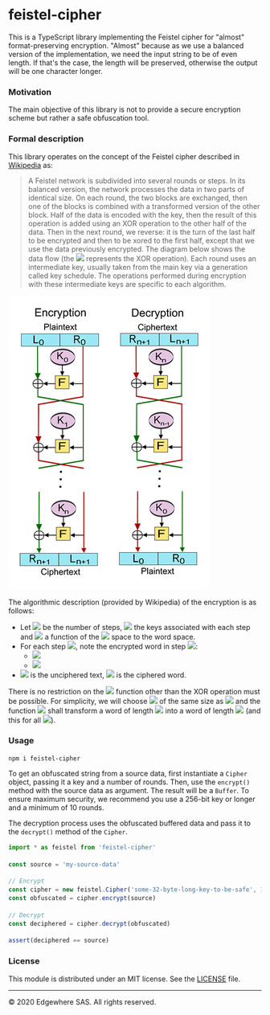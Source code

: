 # feistel-cipher

This is a TypeScript library implementing the Feistel cipher for "almost" format-preserving encryption.
"Almost" because as we use a balanced version of the implementation, we need the input string to be of even length. If that's the case, the length will be preserved, otherwise the output will be one character longer.

### Motivation

The main objective of this library is not to provide a secure encryption scheme but rather a safe obfuscation tool.


### Formal description

This library operates on the concept of the Feistel cipher described in [Wikipedia](https://en.wikipedia.org/wiki/Feistel_cipher) as:
> A Feistel network is subdivided into several rounds or steps. In its balanced version, the network processes the data in two parts of identical size. On each round, the two blocks are exchanged, then one of the blocks is combined with a transformed version of the other block.
> Half of the data is encoded with the key, then the result of this operation is added using an XOR operation to the other half of the data.
> Then in the next round, we reverse: it is the turn of the last half to be encrypted and then to be xored to the first half, except that we use the data previously encrypted.
> The diagram below shows the data flow (the <img src="https://latex.codecogs.com/gif.latex?\oplus" /> represents the XOR operation). Each round uses an intermediate key, usually taken from the main key via a generation called key schedule. The operations performed during encryption with these intermediate keys are specific to each algorithm.

![](assets/400px-Feistel_cipher_diagram_en.svg.png)

The algorithmic description (provided by Wikipedia) of the encryption is as follows:
* Let <img src="https://latex.codecogs.com/gif.latex?n+1" /> be the number of steps, <img src="https://latex.codecogs.com/gif.latex?K_{0},K_{1},...,K_{n}" /> the keys associated with each step and <img src="https://latex.codecogs.com/gif.latex?F:\Omega\times\mathcal{K}\mapsto\Omega" /> a function of the <img src="https://latex.codecogs.com/gif.latex?(words\times\ keys)" /> space to the word space.
* For each step <img src="https://latex.codecogs.com/gif.latex?i\in[0;n]" />, note the encrypted word in step <img src="https://latex.codecogs.com/gif.latex?i,m_{i}=L_{i}||R_{i}" />:
  * <img src="https://latex.codecogs.com/gif.latex?L_{i+1}=R_{i}" />
  * <img src="https://latex.codecogs.com/gif.latex?R_{i+1}=L_{i}\oplusF(L_{i},K_{i})" />
* <img src="https://latex.codecogs.com/gif.latex?m_{0}=L_{0}||R_{0}" /> is the unciphered text, <img src="https://latex.codecogs.com/gif.latex?m_{n+1}=L_{n+1}||R_{n+1}" /> is the ciphered word.

There is no restriction on the <img src="https://latex.codecogs.com/gif.latex?F" /> function other than the XOR operation must be possible. For simplicity, we will choose <img src="https://latex.codecogs.com/gif.latex?L1" /> of the same size as <img src="https://latex.codecogs.com/gif.latex?R1" /> and the function <img src="https://latex.codecogs.com/gif.latex?F" /> shall transform a word of length <img src="https://latex.codecogs.com/gif.latex?k" /> into a word of length <img src="https://latex.codecogs.com/gif.latex?k" /> (and this for all <img src="https://latex.codecogs.com/gif.latex?k" />).


### Usage

```
npm i feistel-cipher
```

To get an obfuscated string from a source data, first instantiate a `Cipher` object, passing it a key and a number of rounds.
Then, use the `encrypt()` method with the source data as argument. The result will be a `Buffer`.
To ensure maximum security, we recommend you use a 256-bit key or longer and a minimum of 10 rounds.

The decryption process uses the obfuscated buffered data and pass it to the `decrypt()` method of the `Cipher`. 

```typescript
import * as feistel from 'feistel-cipher'

const source = 'my-source-data'

// Encrypt
const cipher = new feistel.Cipher('some-32-byte-long-key-to-be-safe', 10)
const obfuscated = cipher.encrypt(source)

// Decrypt
const deciphered = cipher.decrypt(obfuscated)

assert(deciphered == source)
```


### License

This module is distributed under an MIT license.
See the [LICENSE](LICENSE) file.


<hr />
&copy; 2020 Edgewhere SAS. All rights reserved.